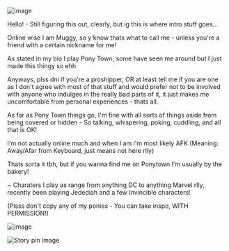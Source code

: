 ![image](https://github.com/user-attachments/assets/2445d5a5-f57e-4d74-a1ad-fd8f6056ea4b)

Hello! - Still figuring this out, clearly, but ig this is where intro stuff goes...

Online wise I am Muggy, so y'know thats what to call me - unless you're a friend with a certain nickname for me!

As stated in my bio I play Pony Town, some have seen me around but I just made this thingy so ehh

Anyways, plss dni if you're a proshipper, OR at least tell me if you are one as I don't agree with most of that stuff and would prefer not to be involved with anyone who indulges in the really bad parts of it, it just makes me uncomfortable from personal experiences - thats all.

As far as Pony Town things go, I'm fine with all sorts of things aside from being covered or hidden - So talking, whispering, poking, cuddling, and all that is OK!

I'm not actually online much and when I am i'm most likely AFK (Meaning: Away/Afar from Keyboard, just means not here rlly)

Thats sorta it tbh, but if you wanna find me on Ponytown I'm usually by the bakery!

~ Charaters I play as range from anything DC to anything Marvel rlly, recently been playing Jedediah and a few Invincible characters!

(Plsss don't copy any of my ponies - You can take inspo, WITH PERMISSION!)

![image](https://github.com/user-attachments/assets/2445d5a5-f57e-4d74-a1ad-fd8f6056ea4b)

<img src="https://i.pinimg.com/736x/8f/81/d4/8f81d48141ec884524b535f437d4c6ba.jpg" alt="Story pin image"/>
